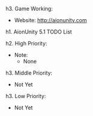 h3. Game Working:
* Website: http://aionunity.com

h1. AionUnity 5.1 TODO List

h2. High Priority:
* Note:
  - None

h3. Middle Priority:
* Not Yet

h3. Low Priority:
* Not Yet